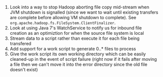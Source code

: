 1.  Look into a way to stop Hadoop aborting file copy mid-stream when JVM shutdown is signalled (since we want to wait until
existing transfers are complete before allowing VM shutdown to complete).  See `org.apache.hadoop.fs.FileSystem.ClientFinalizer`.
2.  Look at using Java 7's WatchService to notify us for inbound file creation as an optimiztion for when the source file system is local
3.  Stream data to a script rather than execute it for each file being transfered
4.  Add support for a work script to generate 0..*  files to process
5.  Give the work script its own working directory which can be easily cleaned-up in the event of script failure (right now
if it fails after moving a file then we can't move it into the error directory since the old file doesn't exist)
